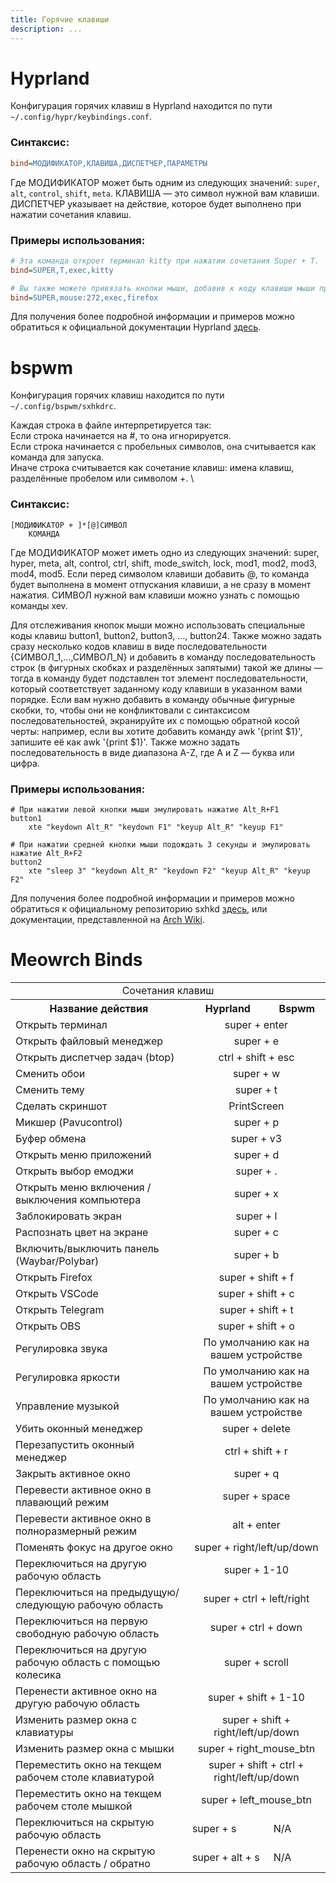 ```yaml
---
title: Горячие клавиши
description: ...
---
```


# Hyprland
Конфигурация горячих клавиш в Hyprland находится по пути `~/.config/hypr/keybindings.conf`.

### Синтаксис:
```ini
bind=МОДИФИКАТОР,КЛАВИША,ДИСПЕТЧЕР,ПАРАМЕТРЫ
```

Где МОДИФИКАТОР может быть одним из следующих значений: `super`, `alt`, `control`, `shift`, `meta`. КЛАВИША — это символ нужной вам клавиши. ДИСПЕТЧЕР указывает на действие, которое будет выполнено при нажатии сочетания клавиш.

### Примеры использования:
```ini
# Эта команда откроет терминал kitty при нажатии сочетания Super + T.
bind=SUPER,T,exec,kitty

# Вы также можете привязать кнопки мыши, добавив к коду клавиши мыши предварительный код: mouse:, например:
bind=SUPER,mouse:272,exec,firefox
```

Для получения более подробной информации и примеров можно обратиться к официальной документации Hyprland [здесь](https://wiki.hyprland.org/configuring/binds/).


# bspwm 
Конфигурация горячих клавиш находится по пути `~/.config/bspwm/sxhkdrc`.

Каждая строка в файле интерпретируется так: \
    Если строка начинается на #, то она игнорируется. \
    Если строка начинается с пробельных символов, она считывается как команда для запуска. \
    Иначе строка считывается как сочетание клавиш: имена клавиш, разделённые пробелом или символом +. \

### Синтаксис:
```text
[МОДИФИКАТОР + ]*[@]СИМВОЛ
    КОМАНДА
```

Где МОДИФИКАТОР может иметь одно из следующих значений: super, hyper, meta, alt, control, ctrl, shift, mode_switch, lock, mod1, mod2, mod3, mod4, mod5. Если перед символом клавиши добавить @, то команда будет выполнена в момент отпускания клавиши, а не сразу в момент нажатия. СИМВОЛ нужной вам клавиши можно узнать с помощью команды xev.

Для отслеживания кнопок мыши можно использовать специальные коды клавиш button1, button2, button3, ..., button24. Также можно задать сразу несколько кодов клавиш в виде последовательности {СИМВОЛ_1,...,СИМВОЛ_N} и добавить в команду последовательность строк (в фигурных скобках и разделённых запятыми) такой же длины — тогда в команду будет подставлен тот элемент последовательности, который соответствует заданному коду клавиши в указанном вами порядке. Если вам нужно добавить в команду обычные фигурные скобки, то, чтобы они не конфликтовали с синтаксисом последовательностей, экранируйте их с помощью обратной косой черты: например, если вы хотите добавить команду awk '{print $1}', запишите её как awk '\{print $1\}'. Также можно задать последовательность в виде диапазона A-Z, где A и Z — буква или цифра.

### Примеры использования:
```text
# При нажатии левой кнопки мыши эмулировать нажатие Alt_R+F1
button1
    xte "keydown Alt_R" "keydown F1" "keyup Alt_R" "keyup F1"

# При нажатии средней кнопки мыши подождать 3 секунды и эмулировать нажатие Alt_R+F2
button2
    xte "sleep 3" "keydown Alt_R" "keydown F2" "keyup Alt_R" "keyup F2"
```

Для получения более подробной информации и примеров можно обратиться к официальному репозиторию sxhkd [здесь](https://github.com/baskerville/sxhkd), или документации, представленной на [Arch Wiki](https://wiki.archlinux.org/title/Sxhkd_(%D0%A0%D1%83%D1%81%D1%81%D0%BA%D0%B8%D0%B9)).

# Meowrch Binds
<table align="center">
	<tr>
		<td colspan="3" align="center">Сочетания клавиш</td>
	</tr>
    <tr>
        <th>Название действия</th>
        <th>Hyprland</th>
		<th>Bspwm</th>
    </tr>
	<tr>
        <td>Открыть терминал</td>
		<td colspan="2" align="center">super + enter</td>
    </tr>
    <tr>
        <td>Открыть файловый менеджер</td>
		<td colspan="2" align="center">super + e</td>
    </tr>
    <tr>
        <td>Открыть диспетчер задач (btop)</td>
		<td colspan="2" align="center">ctrl + shift + esc</td>
    </tr>
    <tr>
        <td>Сменить обои</td>
		<td colspan="2" align="center">super + w</td>
    </tr>
	<tr>
        <td>Сменить тему</td>
		<td colspan="2" align="center">super + t</td>
    </tr>
    <tr>
        <td>Сделать скриншот</td>
		<td colspan="2" align="center">PrintScreen</td>
    </tr>
    <tr>
        <td>Микшер (Pavucontrol)</td>
		<td colspan="2" align="center">super + p</td>
    </tr>
    <tr>
        <td>Буфер обмена</td>
		<td colspan="2" align="center">super + v3</td>
    </tr>
    <tr>
        <td>Открыть меню приложений</td>
		<td colspan="2" align="center">super + d</td>
    </tr>
    <tr>
        <td>Открыть выбор емоджи</td>
		<td colspan="2" align="center">super + .</td>
    </tr>
    <tr>
        <td>Открыть меню включения / выключения компьютера</td>
		<td colspan="2" align="center">super + x</td>
    </tr>
    <tr>
        <td>Заблокировать экран</td>
        <td colspan="2" align="center">super + l</td>
    </tr>
    <tr>
        <td>Распознать цвет на экране</td>
		<td colspan="2" align="center">super + c</td>
    </tr>
    <tr>
        <td>Включить/выключить панель (Waybar/Polybar)</td>
		<td colspan="2" align="center">super + b</td>
    </tr>
	<tr>
        <td>Открыть Firefox</td>
		<td colspan="2" align="center">super + shift + f</td>
    </tr>
	<tr>
        <td>Открыть VSCode</td>
		<td colspan="2" align="center">super + shift + c</td>
    </tr>
    <tr>
        <td>Открыть Telegram</td>
		<td colspan="2" align="center">super + shift + t</td>
    </tr>
    <tr>
        <td>Открыть OBS</td>
		<td colspan="2" align="center">super + shift + o</td>
    </tr>
    <tr>
        <td>Регулировка звука</td>
		<td colspan="2" align="center">По умолчанию как на вашем устройстве</td>
    </tr>
    <tr>
        <td>Регулировка яркости</td>
		<td colspan="2" align="center">По умолчанию как на вашем устройстве</td>
    </tr>
    <tr>
        <td>Управление музыкой</td>
		<td colspan="2" align="center">По умолчанию как на вашем устройстве</td>
    </tr>
    <tr>
        <td>Убить оконный менеджер</td>
		<td colspan="2" align="center">super + delete</td>
    </tr>
    <tr>
        <td>Перезапустить оконный менеджер</td>
		<td colspan="2" align="center">ctrl + shift + r</td>
    </tr>
    <tr>
        <td>Закрыть активное окно</td>
		<td colspan="2" align="center">super + q</td>
    </tr>
    <tr>
        <td>Перевести активное окно в плавающий режим</td>
		<td colspan="2" align="center">super + space</td>
    </tr>
    <tr>
        <td>Перевести активное окно в полноразмерный режим</td>
		<td colspan="2" align="center">alt + enter</td>
    </tr>
    <tr>
        <td>Поменять фокус на другое окно</td>
		<td colspan="2" align="center">super + right/left/up/down</td>
    </tr>
    <tr>
        <td>Переключиться на другую рабочую область</td>
		<td colspan="2" align="center">super + 1-10</td>
    </tr>
    <tr>
        <td>Переключиться на предыдущую/следующую рабочую область</td>
		<td colspan="2" align="center">super + ctrl + left/right</td>
    </tr>
    <tr>
        <td>Переключиться на первую свободную рабочую область</td>
		<td colspan="2" align="center">super + ctrl + down</td>
    </tr>
    <tr>
        <td>Переключиться на другую рабочую область с помощью колесика</td>
		<td colspan="2" align="center">super + scroll</td>
    </tr>
    <tr>
        <td>Перенести активное окно на другую рабочую область</td>
		<td colspan="2" align="center">super + shift + 1-10</td>
    </tr>
    <tr>
        <td>Изменить размер окна с клавиатуры</td>
		<td colspan="2" align="center">super + shift + right/left/up/down</td>
    </tr>
    <tr>
        <td>Изменить размер окна с мышки</td>
		<td colspan="2" align="center">super + right_mouse_btn</td>
    </tr>
    <tr>
        <td>Переместить окно на текщем рабочем столе клавиатурой</td>
		<td colspan="2" align="center">super + shift + ctrl + right/left/up/down</td>
    </tr>
    <tr>
        <td>Переместить окно на текщем рабочем столе мышкой</td>
		<td colspan="2" align="center">super + left_mouse_btn</td>
    </tr>
    <tr>
        <td>Переключиться на скрытую рабочую область</td>
		<td>super + s</td>
		<td>N/A</td>
    </tr>
    <tr>
        <td>Перенести окно на скрытую рабочую область / обратно</td>
		<td>super + alt + s</td>
		<td>N/A</td>
    </tr>
</table>